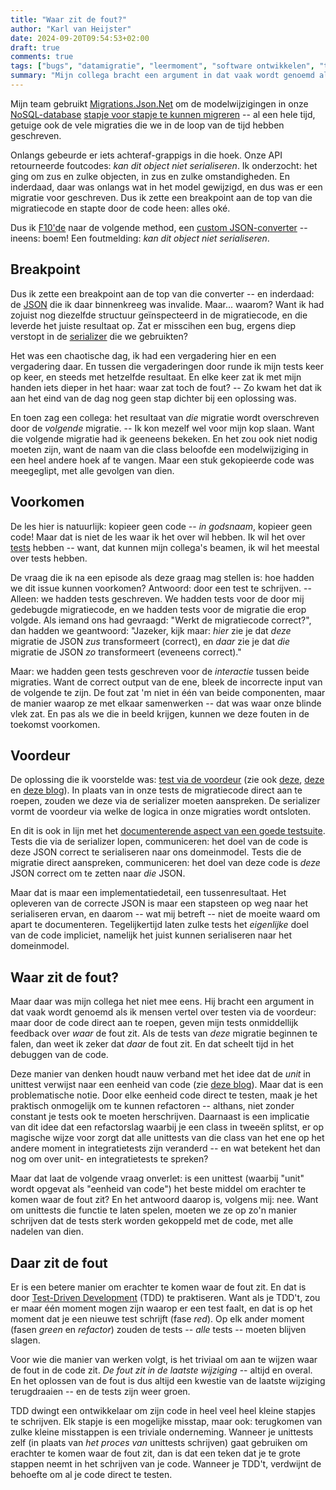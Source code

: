 ```yaml
---
title: "Waar zit de fout?"
author: "Karl van Heijster"
date: 2024-09-20T09:54:53+02:00
draft: true
comments: true
tags: ["bugs", "datamigratie", "leermoment", "software ontwikkelen", "test-driven development", "testen", "unit tests"]
summary: "Mijn collega bracht een argument in dat vaak wordt genoemd als ik mensen vertel over testen via de voordeur: maar door de code direct aan te roepen, geven mijn tests onmiddellijk feedback over *waar* de fout zit. Als de tests van *deze* migratie beginnen te falen, dan weet ik zeker dat *daar* de fout zit. En dat scheelt tijd in het debuggen van de code. -- Maar dat laat de volgende vraag onverlet: is een unittest (waarbij \"unit\" wordt opgevat als \"eenheid van code\") het beste middel om erachter te komen waar de fout zit?"
---
```


Mijn team gebruikt [Migrations.Json.Net](https://github.com/Weingartner/Migrations.Json.Net "'WeinGartner/Migrations.Json.Net', GitHub") om de modelwijzigingen in onze [NoSQL-database](https://nl.wikipedia.org/wiki/NoSQL "'NoSQL', Wikipedia") [stapje voor stapje te kunnen migreren](/blog/21/09/stapje-voor-stapje-data-migreren/ "'Stapje voor stapje data migreren'") -- al een hele tijd, getuige ook de vele migraties die we in de loop van de tijd hebben geschreven.


Onlangs gebeurde er iets achteraf-grappigs in die hoek. Onze API retourneerde foutcodes: *kan dit object niet serialiseren*. Ik onderzocht: het ging om zus en zulke objecten, in zus en zulke omstandigheden. En inderdaad, daar was onlangs wat in het model gewijzigd, en dus was er een migratie voor geschreven. Dus ik zette een breakpoint aan de top van die migratiecode en stapte door de code heen: alles oké. 


Dus ik [F10'de](https://learn.microsoft.com/en-us/visualstudio/debugger/debugger-feature-tour?view=vs-2022#step-over-code-to-skip-functions "'Step over code to skip functions' in 'First look at the Visual Studio Debugger', Microsoft documentatie") naar de volgende method, een [custom JSON-converter](https://learn.microsoft.com/en-us/dotnet/standard/serialization/system-text-json/converters-how-to?pivots=dotnet-8-0 "'How to write custom converters for JSON serialization (marshalling) in .NET'") -- ineens: boem! Een foutmelding: *kan dit object niet serialiseren*.


## Breakpoint


Dus ik zette een breakpoint aan de top van die converter -- en inderdaad: de [JSON](https://www.json.org/json-en.html) die ik daar binnenkreeg was invalide. Maar... waarom? Want ik had zojuist nog diezelfde structuur geïnspecteerd in de migratiecode, en die leverde het juiste resultaat op. Zat er misscihen een bug, ergens diep verstopt in de [serializer](https://www.newtonsoft.com/JSON/help/html/SerializingJSON.htm "'Serializing and Deserializing JSON', Newtonsoft documentatie") die we gebruikten?


Het was een chaotische dag, ik had een vergadering hier en een vergadering daar. En tussen die vergaderingen door runde ik mijn tests keer op keer, en steeds met hetzelfde resultaat. En elke keer zat ik met mijn handen iets dieper in het haar: waar zat toch de fout? -- Zo kwam het dat ik aan het eind van de dag nog geen stap dichter bij een oplossing was.


En toen zag een collega: het resultaat van *die* migratie wordt overschreven door de *volgende* migratie. -- Ik kon mezelf wel voor mijn kop slaan. Want die volgende migratie had ik geeneens bekeken. En het zou ook niet nodig moeten zijn, want de naam van die class beloofde een modelwijziging in een heel andere hoek af te vangen. Maar een stuk gekopieerde code was meegeglipt, met alle gevolgen van dien.


## Voorkomen


De les hier is natuurlijk: kopieer geen code -- *in godsnaam*, kopieer geen code! Maar dat is niet de les waar ik het over wil hebben. Ik wil het over [tests](/tags/testen/ "Blogs met de tag 'testen'") hebben -- want, dat kunnen mijn collega's beamen, ik wil het meestal over tests hebben.


De vraag die ik na een episode als deze graag mag stellen is: hoe hadden we dit issue kunnen voorkomen? Antwoord: door een test te schrijven. -- Alleen: we hadden tests geschreven. We hadden tests voor de door mij gedebugde migratiecode, en we hadden tests voor de migratie die erop volgde. Als iemand ons had gevraagd: "Werkt de migratiecode correct?", dan hadden we geantwoord: "Jazeker, kijk maar: *hier* zie je dat *deze* migratie de JSON *zus* transformeert (correct), en *daar* zie je dat *die* migratie de JSON *zo* transformeert (eveneens correct)."


Maar: we hadden geen tests geschreven voor de *interactie* tussen beide migraties. Want de correct output van de ene, bleek de incorrecte input van de volgende te zijn. De fout zat 'm niet in één van beide componenten, maar de manier waarop ze met elkaar samenwerken -- dat was waar onze blinde vlek zat. En pas als we die in beeld krijgen, kunnen we deze fouten in de toekomst voorkomen.


## Voordeur


De oplossing die ik voorstelde was: [test via de voordeur](/blog/22/06/testen-via-de-voordeur/ "'Testen via de voordeur'") (zie ook [deze](/blog/22/09/tests-als-vangnet/ "'Tests als vangnet'"), [deze](/blog/22/11/test-het-systeem-niet-de-class/ "'Test het systeem, niet de class'") en [deze blog](/blog/22/12/tests-zijn-specs/ "'Tests zijn specs'")). In plaats van in onze tests de migratiecode direct aan te roepen, zouden we deze via de serializer moeten aanspreken. De serializer vormt de voordeur via welke de logica in onze migraties wordt ontsloten.


En dit is ook in lijn met het [documenterende aspect van een goede testsuite](/blog/22/09/tests-als-documentatie/ "'Tests als documentatie'"). Tests die via de serializer lopen, communiceren: het doel van de code is deze JSON correct te serialiseren naar ons domeinmodel. Tests die de migratie direct aanspreken, communiceren: het doel van deze code is *deze* JSON correct om te zetten naar *die* JSON. 


Maar dat is maar een implementatiedetail, een tussenresultaat. Het opleveren van de correcte JSON is maar een stapsteen op weg naar het serialiseren ervan, en daarom -- wat mij betreft -- niet de moeite waard om apart te documenteren. Tegelijkertijd laten zulke tests het *eigenlijke* doel van de code impliciet, namelijk het juist kunnen serialiseren naar het domeinmodel.


## Waar zit de fout?


Maar daar was mijn collega het niet mee eens. Hij bracht een argument in dat vaak wordt genoemd als ik mensen vertel over testen via de voordeur: maar door de code direct aan te roepen, geven mijn tests onmiddellijk feedback over *waar* de fout zit. Als de tests van *deze* migratie beginnen te falen, dan weet ik zeker dat *daar* de fout zit. En dat scheelt tijd in het debuggen van de code.


Deze manier van denken houdt nauw verband met het idee dat de *unit* in unittest verwijst naar een eenheid van code (zie [deze blog](/blog/22/11/wat-is-een-unit/ "'Wat is een unit?'")). Maar dat is een problematische notie. Door elke eenheid code direct te testen, maak je het praktisch onmogelijk om te kunnen refactoren -- althans, niet zonder constant je tests ook te moeten herschrijven. Daarnaast is een implicatie van dit idee dat een refactorslag waarbij je een class in tweeën splitst, er op magische wijze voor zorgt dat alle unittests van die class van het ene op het andere moment in integratietests zijn veranderd -- en wat betekent het dan nog om over unit- en integratietests te spreken?


Maar dat laat de volgende vraag onverlet: is een unittest (waarbij "unit" wordt opgevat als "eenheid van code") het beste middel om erachter te komen waar de fout zit? En het antwoord daarop is, volgens mij: nee. Want om unittests die functie te laten spelen, moeten we ze op zo'n manier schrijven dat de tests sterk worden gekoppeld met de code, met alle nadelen van dien.


## Daar zit de fout


Er is een betere manier om erachter te komen waar de fout zit. En dat is door [Test-Driven Development](/tags/test-driven-development/ "Blogs met de tag 'test-driven development'") (TDD) te praktiseren. Want als je TDD't, zou er maar één moment mogen zijn waarop er een test faalt, en dat is op het moment dat je een nieuwe test schrijft (fase *red*). Op elk ander moment (fasen *green* en *refactor*) zouden de tests -- *alle* tests -- moeten blijven slagen.


Voor wie die manier van werken volgt, is het triviaal om aan te wijzen waar de fout in de code zit. *De fout zit in de laatste wijziging* -- altijd en overal. En het oplossen van de fout is dus altijd een kwestie van de laatste wijziging terugdraaien -- en de tests zijn weer groen.


TDD dwingt een ontwikkelaar om zijn code in heel veel heel kleine stapjes te schrijven. Elk stapje is een mogelijke misstap, maar ook: terugkomen van zulke kleine misstappen is een triviale onderneming. Wanneer je unittests zelf (in plaats van *het proces van* unittests schrijven) gaat gebruiken om erachter te komen waar de fout zit, dan is dat een teken dat je te grote stappen neemt in het schrijven van je code. Wanneer je TDD't, verdwijnt de behoefte om al je code direct te testen. 
